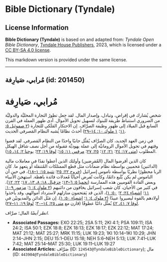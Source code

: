 # Bible Dictionary (Tyndale)

## License Information

**Bible Dictionary (Tyndale)** is based on and adapted from: _Tyndale Open Bible Dictionary_, [Tyndale House Publishers](https://tyndaleopenresources.com/), 2023, which is licensed under a [CC BY-SA 4.0 license](https://creativecommons.org/licenses/by-sa/4.0/legalcode.en).

This markdown version is provided under the same license.



--------------------------------

## مُرابي، صَيارِفة (id: 201450)

مُرابي، صَيارِفة
================

شخص يُشارك في إقراض، وتبادل، وإصدار المال. لقد جعل تطورُ التجارة المحليَّة والدوليَّة من الضروري استنباط طريقة للبنوك لتسهيل تحويل الأموال. أدى ظهور العملة في القرن السابع قبل الميلاد إلى ظهور وظيفة الصرَّاف. إن الاحتكار المَلَكي للتجارة ([٢ صموئيل ٥: ١١](https://ref.ly/2Sam5:11)؛ [١ ملوك ١٠: ١٤–٢٩](https://ref.ly/1Kgs10:14-1Kgs10:29)) أحدثَ نظامًا يُشبه النظام المَصرفي الحديث.

في زمن العهد الجديد، كان الصرَّاف يُمَثِّل جانبًا واحدًا من النظام المَصرفي. لقد قضوا وقتهم في تحويل الأموال الرومانيَّة إلى عملة يهوديَّة مَقبولة من أجل نصف شاقل الهيكل المطلوب ([متى ١٧: ٢٤](https://ref.ly/Matt17:24)؛ [٢١: ١٢](https://ref.ly/Matt21:12)؛ [٢٥: ٢٧](https://ref.ly/Matt25:27)؛ [مرقس ١١: ١٥](https://ref.ly/Mark11:15)؛ [لوقا ١٩: ٢٣](https://ref.ly/Luke19:23)؛ [يوحنا ٢: ١٤، ١٥](https://ref.ly/John2:14-John2:15)).

كان الذين أقرضوا المال (المُقرِضين) وأولئك الذين أعطوا نقدًا في معاملات مالية (الدائنين) مَحميين بواسطة نظام ضمانات مثل قطع الممتلكات المُتنقلة أو بِتعهدٍ ما. كان الربا محظورًا نظريًا بواسطة ناموس إسرائيل ([خروج ٢٢: ٢٥](https://ref.ly/Exod22:25)؛ [تثنية ١٥: ١–١٨](https://ref.ly/Deut15:1-Deut15:18))، في حين أن الناموس لم يكن يُتَّبع دائمًا، وكانت تُفرض أحيانًا مُعدلات فائدة باهظة. استهجنَ الأنبياء وبعض القادة القوميين هذه الممارسة ([نحميا ٥: ٦–١٣](https://ref.ly/Neh5:6-Neh5:13)؛ [حزقيال ١٨: ٨، ١٣، ١٧](https://ref.ly/Ezek18:8)؛ [٢٢: ١٢](https://ref.ly/Ezek22:12)). في كثير من الأحيان، كان شعب إسرائيل يخافون من دائنيهم ([٢ ملوك ٤: ١](https://ref.ly/2Kgs4:1)؛ [مزمور ١٠٩: ١١](https://ref.ly/Ps109:11)؛ [إشعياء ٢٤: ٢](https://ref.ly/Isa24:2)؛ [٥٠: ١](https://ref.ly/Isa50:1))، الذين قد يَقتحمون منازلهم لاسترداد أموالهم، وقد يأخذوا أولادهم بالقوة ليصيروا عبيدًا ([٢ ملوك ٤: ١](https://ref.ly/2Kgs4:1)؛ [إشعياء ٥٠: ١](https://ref.ly/Isa50:1)). إن مَثَل الدائن والمديونيْن في [لوقا ٧: ٤١، ٤٢](https://ref.ly/Luke7:41-Luke7:42) يُمثِّل دائنًا عطوفًا (قارن مع [متى ٢٥: ١٤–٣٠](https://ref.ly/Matt25:14-Matt25:30)؛ [لوقا ١٩: ١١–٢٧](https://ref.ly/Luke19:11-Luke19:27)).

*انظر أيضًا* المال؛ صرَّاف.

* **Associated Passages:** EXO 22:25; 2SA 5:11; 2KI 4:1; PSA 109:11; ISA 24:2; ISA 50:1; EZK 18:8; EZK 18:13; EZK 18:17; EZK 22:12; MAT 17:24; MAT 21:12; MAT 25:27; MRK 11:15; LUK 19:23; 1KI 10:14–1KI 10:29; JHN 2:14–JHN 2:15; DEU 15:1–DEU 15:18; NEH 5:6–NEH 5:13; LUK 7:41–LUK 7:42; MAT 25:14–MAT 25:30; LUK 19:11–LUK 19:27
* **Associated Articles:** صَرَّاف (ID: `124543@TyndaleBibleDictionary`); مال (ID: `443904@TyndaleBibleDictionary`)

